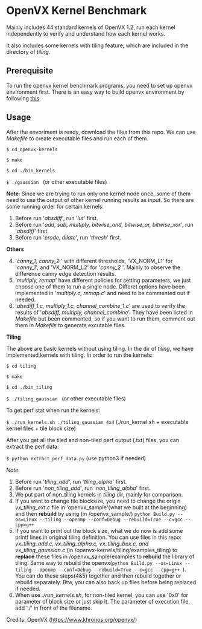 # OpenVX Kernel Benchmark
Mainly includes 44 standard kernels of OpenVX 1.2, run each kernel independently to verify and understand how each kernel works. 

It also includes some kernels with tiling feature, which are included in the directory of *tiling*.

## Prerequisite
To run the openvx kernel benchmark programs, you need to set up openvx environment first. There is an easy way to build openvx environment by following [this](https://github.com/tazzaoui/build-openvx).

## Usage
After the envoriment is ready, download the files from this repo. We can use *Makefile* to create executable files and run each of them. 

`$ cd openvx-kernels`

`$ make`  

`$ cd ./bin_kernels` 

`$ ./gaussian ` (or other executable files)

**Note**: Since we are trying to run only one kernel node once, some of them need to use the output of other kernel running results as input. So there are some running order for certain kernels: 

1. Before run '*absdiff*', run '*lut*' first.
2. Before run '*add, sub, multiply, bitwise_and, bitwise_or, bitwise_xor'*, run '*absdiff*'  first.
3. Before run '*erode, dilate*', run '*thresh*' first.


**Others**

4. '*canny_1, canny_2* ' with different thresholds, 'VX_NORM_L1' for '*canny_1*', and 'VX_NORM_L2' for '*canny_2* '. Mainly to observe the difference canny edge detection results.
5. '*multiply, remap*' have different policies for setting parameters, we just choose one of them to run a single node. Differet options have been implemented in '*multiply.c, remap.c*' and need to be commented out if needed.
6. '*absdiff\_1.c, multiply\_1.c, channel_combine\_1.c*' are used to verify the results of '*absdiff, multiply, channel_combine*'. They have been listed in *Makefile* but been commented, so if you want to run them, comment out them in *Makefile* to generate excutable files.

**Tiling**

The above are basic kernels without using tiling. In the dir of *tiling*, we have implemented kernels with tiling. In order to run the kernels:

`$ cd tiling`

`$ make`  

`$ cd ./bin_tiling` 

`$ ./tiling_gaussian ` (or other executable files)

To get perf stat when run the kernels:

`$ ./run_kernels.sh ./tiling_gaussian 4x4` (./run_kernel.sh + executable kernel files + tile block size)

After you get all the tiled and non-tiled perf output (.txt) files, you can extract the perf data:

`$ python extract_perf_data.py` (use python3 if needed)

_Note_: 

1. Before run '*tiling\_add*', run '*tiling\_alpha*' first.
2. Before run '*non\_tiling\_add*', run '*non\_tiling\_alpha*' first.
3. We put part of non_tiling kernels in *tiling* dir, mainly for comparison.
4. If you want to change tile blocksize, you need to change the origin *vx\_tiling\_ext.c* file in 'openvx_sample'(what we built at the beginning) and then **rebuild** by using  (in /openvx\_sample/) `python Build.py --os=Linux --tiling --openmp --conf=Debug --rebuild=True --c=gcc --cpp=g++ ` 
5. If you want to print out the block size, what we do now is add some printf lines in original tiling definition. You can use files in this repo: *vx\_tiling\_add.c, vx\_tiling\_alpha.c, vx\_tiling\_box.c, and vx\_tiling\_gaussian.c* (in /openvx-kernels/tiling/examples_tiling) to **replace** these files in /openvx\_sample/examples to **rebuild** the library of tiling. Same way to rebuild the openvx(`python Build.py --os=Linux --tiling --openmp --conf=Debug --rebuild=True --c=gcc --cpp=g++ `). You can do these steps(4&5) together and then rebuild together or rebuild separately. Btw, you can also back up files before being replaced if needed.
6. When use *./run_kernels.sh*, for non-tiled kernel, you can use '0x0' for parameter of block size or just skip it. The parameter of execution file, add './' in front of the filename.


Credits: OpenVX (https://www.khronos.org/openvx/)
